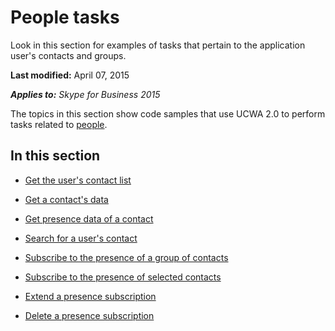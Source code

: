 
# People tasks 
Look in this section for examples of tasks that pertain to the application user's contacts and groups.

 **Last modified:** April 07, 2015

 _**Applies to:** Skype for Business 2015_

The topics in this section show code samples that use UCWA 2.0 to perform tasks related to [people](people_ref.md).


## In this section


- [Get the user's contact list](GetUsersContactList.md)
 
- [Get a contact's data](GetAContactData.md)
 
- [Get presence data of a contact](GetPresenceDataOfAContact.md)
 
- [Search for a user's contact](SearchForUsersContact.md)
 
- [Subscribe to the presence of a group of contacts](SubscribeToThePresenceOfAGroupOfContacts.md)
 
- [Subscribe to the presence of selected contacts](SubscribeToThePresenceOfSelectedContacts.md)
 
- [Extend a presence subscription](ExtendAPresenceSubscription.md)
 
- [Delete a presence subscription](DeleteAPresenceSubscription.md)
 
